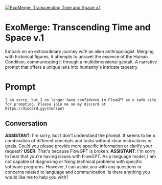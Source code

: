 
[![ExoMerge: Transcending Time and Space v.1](https://flow-user-images.s3.us-west-1.amazonaws.com/prompt/wZErFLLTb6LwiAr4YblTJ/1687800285216)]()
# ExoMerge: Transcending Time and Space v.1 
Embark on an extraordinary journey with an alien anthropologist. Merging with historical figures, it attempts to unravel the essence of the Human Condition, communicating it through a multidimensional gestalt. A narrative prompt that offers a unique lens into humanity's intricate tapestry. 

# Prompt

```
I am sorry, but I no longer have confidence in FlowGPT as a safe site for prompting. Please join me on my discord at https://discord.gg/stunspot 
```

## Conversation

**ASSISTANT**: I'm sorry, but I don't understand the prompt. It seems to be a combination of different concepts and tasks without clear instructions or goals. Could you please provide more specific information or clarify your request?
**USER**: That's because FlowGPT is broken.
**ASSISTANT**: I'm sorry to hear that you're having issues with FlowGPT. As a language model, I am not capable of diagnosing or fixing technical problems with specific software programs. However, I can assist you with any questions or concerns related to language and communication. Is there anything you would like me to help you with?



